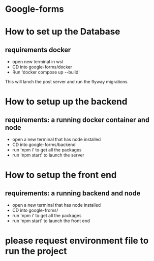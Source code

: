 # Google-forms


# How to set up the Database
## requirements docker

* open new terminal in wsl 
* CD into google-forms/docker
* Run 'docker compose up --build'

This will lanch the post server and run the flyway migrations

# How to setup up the backend
## requirements: a running docker container and node

* open a new terminal that has node installed
* CD into google-forms/backend
* run 'npm i' to get all the packages
* run 'npm start' to launch the server

# How to setup the front end
## requirements: a running backend and node

* open a new terminal that has node installed
* CD into google-froms/
* run 'npm i' to get all the packages
* run 'npm start' to launch the front end


# please request environment file to run the project